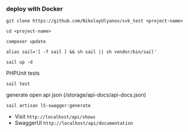 ### deploy with Docker
```
git clone https://github.com/NikolayUlyanov/svk_test <project-name>
```
```
cd <project-name>
```
```
composer update
```
```
alias sail='[ -f sail ] && sh sail || sh vendor/bin/sail'
```
```
sail up -d
```

PHPUnit tests
```
sail test
```


generate open api json (/storage/api-docs/api-docs.json)
```
sail artisan l5-swagger:generate
```

- Visit `http://localhost/api/shows`
- SwaggerUI `http://localhost/api/documentation`
